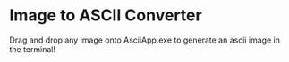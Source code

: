 # Image to ASCII Converter
Drag and drop any image onto AsciiApp.exe to generate an ascii image in the terminal!
